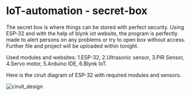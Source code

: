 # IoT-automation - secret-box
The secret box is where things can be stored with perfect security. Using ESP-32 and with the help of blynk iot website, the program is perfectly made to alert persons on any problems or try to open box without access. Further file and project will be uploaded within tonight.

Used modules and websites:
  1.ESP-32,
  2.Ultrasonic sensor,
  3.PIR Sensor,
  4.Servo motor,
  5.Arduino IDE,
  6.Blynk IoT.

Here is the ciruit diagram of ESP-32 with required modules and sensors.

![ciruit_design](https://github.com/user-attachments/assets/b62fff66-3b0b-4b80-9344-cb387c443859)
